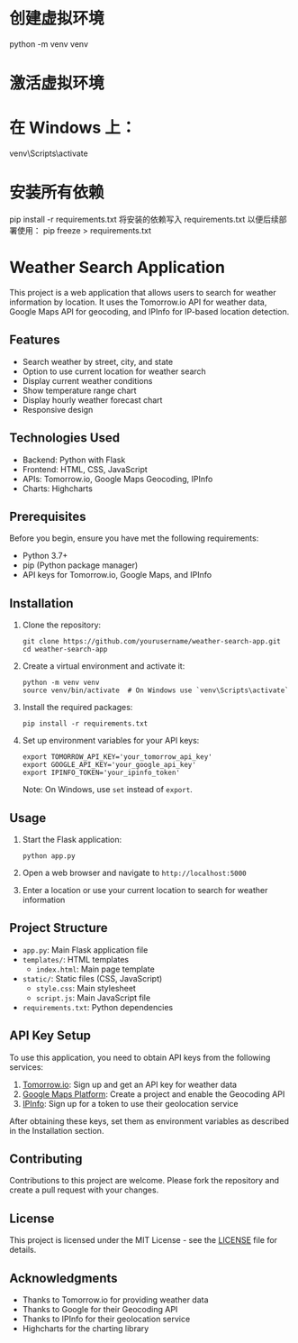 # 创建虚拟环境

python -m venv venv

# 激活虚拟环境

# 在 Windows 上：

venv\Scripts\activate

# 安装所有依赖

pip install -r requirements.txt
将安装的依赖写入 requirements.txt 以便后续部署使用：
pip freeze > requirements.txt

# Weather Search Application

This project is a web application that allows users to search for weather information by location. It uses the Tomorrow.io API for weather data, Google Maps API for geocoding, and IPInfo for IP-based location detection.

## Features

- Search weather by street, city, and state
- Option to use current location for weather search
- Display current weather conditions
- Show temperature range chart
- Display hourly weather forecast chart
- Responsive design

## Technologies Used

- Backend: Python with Flask
- Frontend: HTML, CSS, JavaScript
- APIs: Tomorrow.io, Google Maps Geocoding, IPInfo
- Charts: Highcharts

## Prerequisites

Before you begin, ensure you have met the following requirements:

- Python 3.7+
- pip (Python package manager)
- API keys for Tomorrow.io, Google Maps, and IPInfo

## Installation

1. Clone the repository:

   ```
   git clone https://github.com/yourusername/weather-search-app.git
   cd weather-search-app
   ```

2. Create a virtual environment and activate it:

   ```
   python -m venv venv
   source venv/bin/activate  # On Windows use `venv\Scripts\activate`
   ```

3. Install the required packages:

   ```
   pip install -r requirements.txt
   ```

4. Set up environment variables for your API keys:
   ```
   export TOMORROW_API_KEY='your_tomorrow_api_key'
   export GOOGLE_API_KEY='your_google_api_key'
   export IPINFO_TOKEN='your_ipinfo_token'
   ```
   Note: On Windows, use `set` instead of `export`.

## Usage

1. Start the Flask application:

   ```
   python app.py
   ```

2. Open a web browser and navigate to `http://localhost:5000`

3. Enter a location or use your current location to search for weather information

## Project Structure

- `app.py`: Main Flask application file
- `templates/`: HTML templates
  - `index.html`: Main page template
- `static/`: Static files (CSS, JavaScript)
  - `style.css`: Main stylesheet
  - `script.js`: Main JavaScript file
- `requirements.txt`: Python dependencies

## API Key Setup

To use this application, you need to obtain API keys from the following services:

1. [Tomorrow.io](https://www.tomorrow.io/): Sign up and get an API key for weather data
2. [Google Maps Platform](https://developers.google.com/maps): Create a project and enable the Geocoding API
3. [IPInfo](https://ipinfo.io/): Sign up for a token to use their geolocation service

After obtaining these keys, set them as environment variables as described in the Installation section.

## Contributing

Contributions to this project are welcome. Please fork the repository and create a pull request with your changes.

## License

This project is licensed under the MIT License - see the [LICENSE](LICENSE) file for details.

## Acknowledgments

- Thanks to Tomorrow.io for providing weather data
- Thanks to Google for their Geocoding API
- Thanks to IPInfo for their geolocation service
- Highcharts for the charting library
